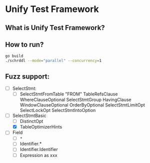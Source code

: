 # Unify Test Framework

## What is Unify Test Framework?

## How to run?
    
```bash
go build
./schrddl --mode="parallel" --concurrency=1
```

## Fuzz support:

- [ ] SelectStmt:
  - [ ] SelectStmtFromTable "FROM" TableRefsClause WhereClauseOptional SelectStmtGroup HavingClause WindowClauseOptional OrderByOptional SelectStmtLimitOpt SelectLockOpt SelectStmtIntoOption

- [ ] SelectStmtBasic
    - [ ] DistinctOpt
    - [x] TableOptimizerHints

- [ ] Field
    - [ ] `*`
    - [ ] Identifier.*
    - [ ] Identifier.Identifier
    - [ ] Expression as xxx